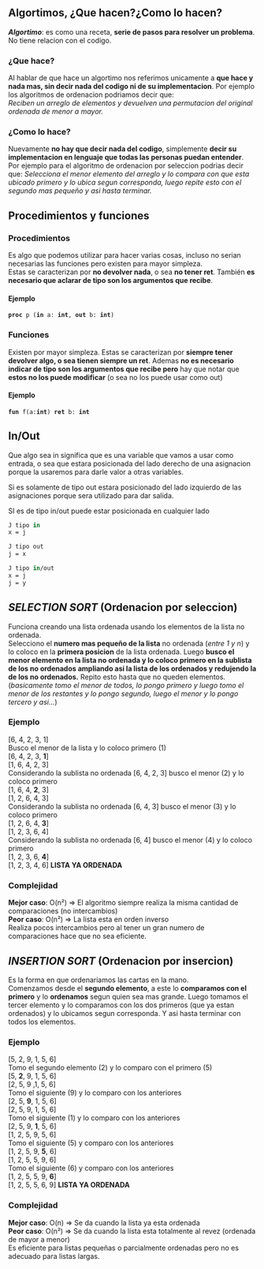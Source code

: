 ## Algortimos, ¿Que hacen?¿Como lo hacen?
***Algortimo***: es como una receta, **serie de pasos para resolver un problema**. No tiene relacion con el codigo.
### ¿Que hace?
Al hablar de que hace un algortimo nos referimos unicamente a **que hace y nada mas, sin decir nada del codigo ni de su implementacion**. Por ejemplo los algoritmos de ordenacion podriamos decir que:  
	*Reciben un arreglo de elementos y devuelven una permutacion del original ordenada de menor a mayor.*
### ¿Como lo hace?
Nuevamente **no hay que decir nada del codigo**, simplemente **decir su implementacion en lenguaje que todas las personas puedan entender**. Por ejemplo para el algoritmo de ordenacion por seleccion podrias decir que:
	*Selecciona el menor elemento del arreglo y lo compara con que esta ubicado primero y lo ubica segun corresponda, luego repite esto con el segundo mas pequeño y asi hasta terminar.*
## Procedimientos y funciones
### Procedimientos
Es algo que podemos utilizar para hacer varias cosas, incluso no serian necesarias las funciones pero existen para mayor simpleza.  
Estas se caracterizan por **no devolver nada**, o sea **no tener ret**. También **es necesario que aclarar de tipo son los argumentos que recibe**.
#### Ejemplo
<pre><code><b>proc</b> p (<b>in</b> a: <b>int</b>, <b>out</b> b: <b>int</b>)
</code></pre>
### Funciones
Existen por mayor simpleza. Estas se caracterizan por **siempre tener devolver algo, o sea tienen siempre un ret**. Ademas **no es necesario indicar de tipo son los argumentos que recibe pero** hay que notar que **estos no los puede modificar** (o sea no los puede usar como out)
#### Ejemplo
<pre><code><b>fun</b> f(a:<b>int</b>) <b>ret</b> b: <b>int</b>
</code></pre>
## In/Out
Que algo sea in significa que es una variable que vamos a usar como entrada, o sea que estara posicionada del lado derecho de una asignacion porque la usaremos para darle valor a otras variables. 

Si es solamente de tipo out estara posicionado del lado izquierdo de las asignaciones porque sera utilizado para dar salida.

SI es de tipo in/out puede estar posicionada en cualquier lado

```pascal
J tipo in
x = j

J tipo out
j = x

J tipo in/out
x = j
j = y
```

## ***SELECTION SORT*** (Ordenacion por seleccion)
Funciona creando una lista ordenada usando los elementos de la lista no ordenada.  
Selecciono el **numero mas pequeño de la lista** no ordenada (*entre 1 y n*) y lo coloco en la **primera posicion** de la lista ordenada. Luego **busco el menor elemento en la lista no ordenada y lo coloco primero en la sublista de los no ordenados ampliando asi la lista de los ordenados y redujendo la de los no ordenados.** Repito esto hasta que no queden elementos. (*basicamente tomo el menor de todos, lo pongo primero y luego tomo el menor de los restantes y lo pongo segundo, luego el menor y lo pongo tercero y asi...*)
### Ejemplo
[6, 4, 2, 3, 1]  
Busco el menor de la lista y lo coloco primero (1)  
[6, 4, 2, 3, **1**]  
[1, 6, 4, 2, 3]  
Considerando la sublista no ordenada [6, 4, 2, 3] busco el menor (2) y lo coloco primero  
[1, 6, 4, **2**, 3]  
[1, 2, 6, 4, 3]  
Considerando la sublista no ordenada [6, 4, 3] busco el menor (3) y lo coloco primero  
[1, 2, 6, 4, **3**]  
[1, 2, 3, 6, 4]  
Considerando la sublista no ordenada [6, 4] busco el menor (4) y lo coloco primero  
[1, 2, 3, 6, **4**]  
[1, 2, 3, 4, 6] **LISTA YA ORDENADA**

### Complejidad
**Mejor caso**: O(n²) => El algoritmo siempre realiza la misma cantidad de comparaciones (no intercambios)  
**Peor caso**: O(n²) => La lista esta en orden inverso  
Realiza pocos intercambios pero al tener un gran numero de comparaciones hace que no sea eficiente.

## ***INSERTION SORT*** (Ordenacion por insercion)
Es la forma en que ordenariamos las cartas en la mano.  
Comenzamos desde el **segundo elemento**, a este lo **comparamos con el primero** y lo **ordenamos** segun quien sea mas grande. Luego tomamos el tercer elemento y lo comparamos con los dos primeros (que ya estan ordenados) y lo ubicamos segun corresponda. Y asi hasta terminar con todos los elementos.  
### Ejemplo
[5, 2, 9, 1, 5, 6]  
Tomo el segundo elemento (2) y lo comparo con el primero (5)  
[5, **2**, 9, 1, 5, 6]  
[2, 5, 9 ,1, 5, 6]  
Tomo el siguiente (9) y lo comparo con los anteriores  
[2, 5, **9**, 1, 5, 6]  
[2, 5, 9, 1, 5, 6]  
Tomo el siguiente (1) y lo comparo con los anteriores  
[2, 5, 9, **1**, 5, 6]  
[1, 2, 5, 9, 5, 6]  
Tomo el siguiente (5) y comparo con los anteriores  
[1, 2, 5, 9, **5**, 6]  
[1, 2, 5, 5, 9, 6]  
Tomo el siguiente (6) y comparo con los anteriores  
[1, 2, 5, 5, 9, **6**]  
[1, 2, 5, 5, 6, 9]  **LISTA YA ORDENADA**

### Complejidad
**Mejor caso**: O(n) => Se da cuando la lista ya esta ordenada  
**Peor caso**: O(n²) => Se da cuando la lista esta totalmente al revez (ordenada de mayor a menor)  
Es eficiente para listas pequeñas o parcialmente ordenadas pero no es adecuado para listas largas.

